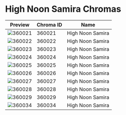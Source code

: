 # High Noon Samira Chromas

| Preview | Chroma ID | Name |
|---------|-----------|------|
| ![360021](https://raw.communitydragon.org/latest/plugins/rcp-be-lol-game-data/global/default/v1/champion-chroma-images/360/360021.png) | 360021 | High Noon Samira |
| ![360022](https://raw.communitydragon.org/latest/plugins/rcp-be-lol-game-data/global/default/v1/champion-chroma-images/360/360022.png) | 360022 | High Noon Samira |
| ![360023](https://raw.communitydragon.org/latest/plugins/rcp-be-lol-game-data/global/default/v1/champion-chroma-images/360/360023.png) | 360023 | High Noon Samira |
| ![360024](https://raw.communitydragon.org/latest/plugins/rcp-be-lol-game-data/global/default/v1/champion-chroma-images/360/360024.png) | 360024 | High Noon Samira |
| ![360025](https://raw.communitydragon.org/latest/plugins/rcp-be-lol-game-data/global/default/v1/champion-chroma-images/360/360025.png) | 360025 | High Noon Samira |
| ![360026](https://raw.communitydragon.org/latest/plugins/rcp-be-lol-game-data/global/default/v1/champion-chroma-images/360/360026.png) | 360026 | High Noon Samira |
| ![360027](https://raw.communitydragon.org/latest/plugins/rcp-be-lol-game-data/global/default/v1/champion-chroma-images/360/360027.png) | 360027 | High Noon Samira |
| ![360028](https://raw.communitydragon.org/latest/plugins/rcp-be-lol-game-data/global/default/v1/champion-chroma-images/360/360028.png) | 360028 | High Noon Samira |
| ![360029](https://raw.communitydragon.org/latest/plugins/rcp-be-lol-game-data/global/default/v1/champion-chroma-images/360/360029.png) | 360029 | High Noon Samira |
| ![360034](https://raw.communitydragon.org/latest/plugins/rcp-be-lol-game-data/global/default/v1/champion-chroma-images/360/360034.png) | 360034 | High Noon Samira |